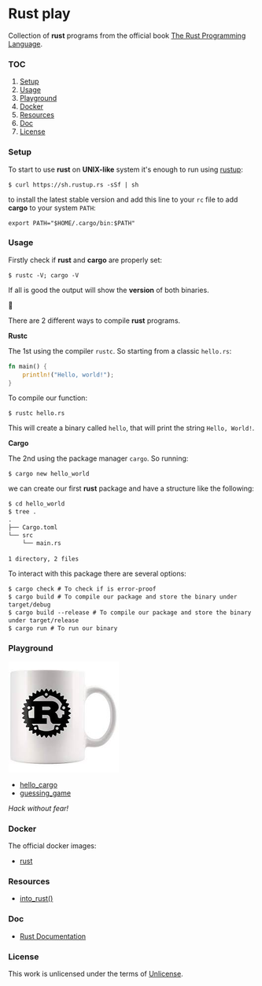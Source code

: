 # **Rust play**

Collection of **rust** programs from the official book [The Rust Programming Language](https://doc.rust-lang.org/book/index.html).

### **TOC**

1. [Setup](#setup)
2. [Usage](#usage)
3. [Playground](#playground)
4. [Docker](#docker)
5. [Resources](#resources)
6. [Doc](#doc)
7. [License](#license)

### **Setup**

To start to use **rust** on **UNIX-like** system it's enough to run using [rustup](https://rustup.rs/):

```shell
$ curl https://sh.rustup.rs -sSf | sh
```

to install the latest stable version and add this line to your `rc` file
to add **cargo** to your system `PATH`:

```shell
export PATH="$HOME/.cargo/bin:$PATH"
```

### **Usage**

Firstly check if **rust** and **cargo** are properly set:

```shell
$ rustc -V; cargo -V
```

If all is good the output will show the **version** of both binaries.

:crab:

There are 2 different ways to compile **rust** programs.

**Rustc**

The 1st using the compiler `rustc`. So starting from a classic `hello.rs`:

```rust
fn main() {
    println!("Hello, world!");
}
```

To compile our function:

```shell
$ rustc hello.rs
```

This will create a binary called `hello`, that will print the string `Hello, World!`.

**Cargo**

The 2nd using the package manager `cargo`. So running:

```shell
$ cargo new hello_world
```

we can create our first **rust** package and have a structure like the following:

```shell
$ cd hello_world
$ tree .
.
├── Cargo.toml
└── src
    └── main.rs

1 directory, 2 files
```

To interact with this package there are several options:

```shell
$ cargo check # To check if is error-proof
$ cargo build # To compile our package and store the binary under target/debug
$ cargo build --release # To compile our package and store the binary under target/release
$ cargo run # To run our binary
```

### **Playground**

![cup](img/cup.jpg)

+ [hello_cargo](hello_cargo)
+ [guessing_game](guessing_game)

_Hack without fear!_

### **Docker**

The official docker images:

+ [rust](https://hub.docker.com/_/rust)

### **Resources**

+ [into_rust()](http://intorust.com/)

### **Doc**

+ [Rust Documentation](https://doc.rust-lang.org/)

### **License**

This work is unlicensed under the terms of [Unlicense](http://unlicense.org/).

